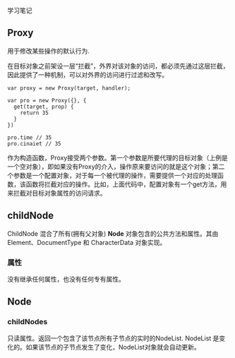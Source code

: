 学习笔记

## Proxy
用于修改某些操作的默认行为.

在目标对象之前架设一层“拦截”，外界对该对象的访问，都必须先通过这层拦截，因此提供了一种机制，可以对外界的访问进行过滤和改写。

```
var proxy = new Proxy(target, handler);

var pro = new Proxy({}, {
  get(target, prop) {
    return 35
  }
})

pro.time // 35
pro.cinaiet // 35

```

作为构造函数，Proxy接受两个参数。第一个参数是所要代理的目标对象（上例是一个空对象），即如果没有Proxy的介入，操作原来要访问的就是这个对象；第二个参数是一个配置对象，对于每一个被代理的操作，需要提供一个对应的处理函数，该函数将拦截对应的操作。比如，上面代码中，配置对象有一个get方法，用来拦截对目标对象属性的访问请求。

## childNode
ChildNode 混合了所有(拥有父对象) **Node** 对象包含的公共方法和属性。其由 Element、DocumentType 和 CharacterData 对象实现。

### 属性
没有继承任何属性，也没有任何专有属性。


## Node
### childNodes 
只读属性。返回一个包含了该节点所有子节点的实时的NodeList. NodeList 是变化的。如果该节点的子节点发生了变化，NodeList对象就会自动更新。 

